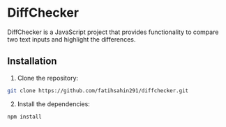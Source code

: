 # DiffChecker

DiffChecker is a JavaScript project that provides functionality to compare two text inputs and highlight the differences.

## Installation

1. Clone the repository:

```bash
git clone https://github.com/fatihsahin291/diffchecker.git
```

2. Install the dependencies:

```bash
npm install
```
